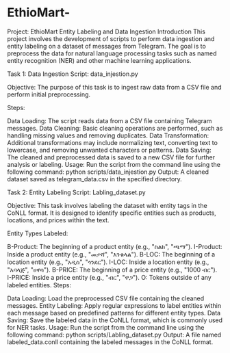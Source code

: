 # EthioMart-
Project: EthioMart Entity Labeling and Data Ingestion
Introduction
This project involves the development of scripts to perform data ingestion and entity labeling on a dataset of messages from Telegram. The goal is to preprocess the data for natural language processing tasks such as named entity recognition (NER) and other machine learning applications.

Task 1: Data Ingestion
Script: data_injestion.py

Objective: The purpose of this task is to ingest raw data from a CSV file and perform initial preprocessing.

Steps:

Data Loading: The script reads data from a CSV file containing Telegram messages.
Data Cleaning: Basic cleaning operations are performed, such as handling missing values and removing duplicates.
Data Transformation: Additional transformations may include normalizing text, converting text to lowercase, and removing unwanted characters or patterns.
Data Saving: The cleaned and preprocessed data is saved to a new CSV file for further analysis or labeling.
Usage:
Run the script from the command line using the following command:
python scripts/data_injestion.py
Output:
A cleaned dataset saved as telegram_data.csv in the specified directory.

Task 2: Entity Labeling
Script: Labling_dataset.py

Objective: This task involves labeling the dataset with entity tags in the CoNLL format. It is designed to identify specific entities such as products, locations, and prices within the text.

Entity Types Labeled:

B-Product: The beginning of a product entity (e.g., "ስልክ", "ጫማ").
I-Product: Inside a product entity (e.g., "መታሻ", "እንቁላል").
B-LOC: The beginning of a location entity (e.g., "አዲስ", "ጎንደር").
I-LOC: Inside a location entity (e.g., "አባላጅ", "ሀዋሳ").
B-PRICE: The beginning of a price entity (e.g., "1000 ብር").
I-PRICE: Inside a price entity (e.g., "ብር", "ዋጋ").
O: Tokens outside of any labeled entities.
Steps:

Data Loading: Load the preprocessed CSV file containing the cleaned messages.
Entity Labeling: Apply regular expressions to label entities within each message based on predefined patterns for different entity types.
Data Saving: Save the labeled data in the CoNLL format, which is commonly used for NER tasks.
Usage:
Run the script from the command line using the following command:
python scripts/Labling_dataset.py
Output:
A file named labeled_data.conll containing the labeled messages in the CoNLL format.